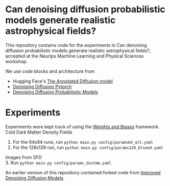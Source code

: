 # Can denoising diffusion probabilistic models generate realistic astrophysical fields?

This repository contains code for the experiments in Can denoising diffusion probabilistic models generate realistic astrophysical fields?, accepted at the Neurips Machine Learning and Physical Sciences workshop.

We use code blocks and architecture from 
*  Hugging Face's [The Annotated Diffusion model](https://huggingface.co/blog/annotated-diffusion)
*  [Denoising Diffusion Pytorch](https://github.com/lucidrains/denoising-diffusion-pytorch)
*  [Denoising Diffusion Probabilistic Models](https://github.com/hojonathanho/diffusion) 

# Experiments
Experiments were kept track of using the [Weights and Biases](https://wandb.ai/) framework. <br/>
Cold Dark Matter Density Fields
1. For the 64x64 runs, run `python main.py config/params64_alt.yaml`
2. For the 128x128 run, run `python main.py config/params128_blseed.yaml`

Images from SFD <br/>
3. Run `python main.py config/params_dustmm.yaml`

An earlier version of this repository contained forked code from [Improved Denoising Diffusion Models](https://github.com/openai/improved-diffusion).
